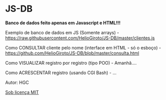 # JS-DB
**Banco de dados feito apenas em Javascript e HTML!!!**

Exemplo de banco de dados em JS (Somente arrays) - https://raw.githubusercontent.com/HelioGiroto/JS-DB/master/clientes.js

Como CONSULTAR cliente pelo nome (interface em HTML - só o esboço) - https://github.com/HelioGiroto/JS-DB/blob/master/consulta.html

Como VISUALIZAR registro por registro (tipo POO) - Amanhã....

Como ACRESCENTAR registro (usando CGI Bash) - ...

Autor: HGC

[Sob licença MIT](https://github.com/HelioGiroto/JS-DB/blob/master/LICENSE)
